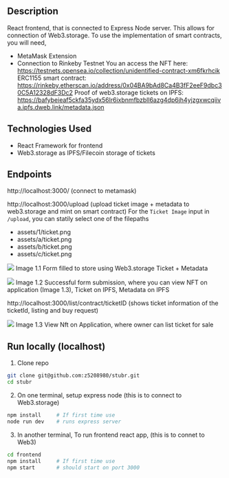 ## Description
React frontend, that is connected to Express Node server. This allows for connection of Web3.storage. To use the implementation 
of smart contracts, you will need,
- MetaMask Extension
- Connection to Rinkeby Testnet
You an access the NFT here: https://testnets.opensea.io/collection/unidentified-contract-xm6fkrhcik
ERC1155 smart contract: https://rinkeby.etherscan.io/address/0x04BA9bAd8Ca4B3fF2eeF9dbc30C5A12328dF3Dc2
Proof of web3.storage tickets on IPFS: https://bafybeieaf5ckfa35ydx56lr6ixbnmfbzbll6azg4dp6jh4yjzgxwcqiiva.ipfs.dweb.link/metadata.json 

## Technologies Used
- React Framework for frontend
- Web3.storage as IPFS/Filecoin storage of tickets

## Endpoints 
http://localhost:3000/ (connect to metamask)

http://localhost:3000/upload (upload ticket image + metadata to web3.storage and mint on smart contract)
For the `Ticket Image` input in `/upload`, you can statily select one of the filepaths
- assets/1/ticket.png
- assets/a/ticket.png
- assets/b/ticket.png
- assets/c/ticket.png

![](https://github.com/z5208980/stubr/blob/main/assets/readme/_uploadTicket.png)
Image 1.1 Form filled to store using Web3.storage Ticket + Metadata

![](https://github.com/z5208980/stubr/blob/main/assets/readme/_uploadTicketSuccess.png)
Image 1.2 Successful form submission, where you can view NFT on application (Image 1.3), Ticket on IPFS, Metadata on IPFS

http://localhost:3000/list/contract/ticketID (shows ticket information of the ticketId, listing and buy request)

![](https://github.com/z5208980/stubr/blob/main/assets/readme/_listTicket.png)
Image 1.3 View Nft on Application, where owner can list ticket for sale

## Run locally (localhost)

1. Clone repo
```sh
git clone git@github.com:z5208980/stubr.git
cd stubr
```

2. On one terminal, setup express node (this is to connect to Web3.storage)
```sh
npm install     # If first time use
node run dev    # runs express server
```

3. In another terminal, To run frontend react app, (this is to connet to Web3)
```sh
cd frontend
npm install     # If first time use
npm start       # should start on port 3000
```


